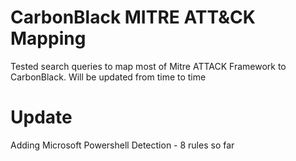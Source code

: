 # CarbonBlack MITRE ATT&CK Mapping
Tested search queries to map most of Mitre ATTACK Framework to CarbonBlack. Will be updated from time to time
# Update
Adding Microsoft Powershell Detection - 8 rules so far
